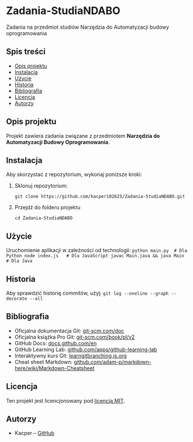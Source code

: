 # Zadania-StudiaNDABO
Zadania na przedmiot studiów Narzędzia do Automatyzacji budowy oprogramowania

## Spis treści
- [Opis projektu](#opis-projektu)
- [Instalacja](#instalacja)
- [Użycie](#użycie)
- [Historia](#historia)
- [Bibliografia](#bibliografia)
- [Licencja](#licencja)
- [Autorzy](#autorzy)

## Opis projektu
Projekt zawiera zadania związane z przedmiotem **Narzędzia do Automatyzacji Budowy Oprogramowania**.

## Instalacja
Aby skorzystać z repozytorium, wykonaj poniższe kroki:
1. Sklonuj repozytorium:
    ```
    git clone https://github.com/kacper102625/Zadania-StudiaNDABO.git
    ```
2. Przejdź do folderu projektu
    ```
    cd Zadania-StudiaNDABO
    ```
## Użycie
Uruchomienie aplikacji w zależności od technologii:
    ```
    python main.py  # Dla Python
    node index.js   # Dla JavaScript
    javac Main.java && java Main  # Dla Java
    ```
## Historia
Aby sprawdzić historię commitów, użyj:
    ```
    git log --oneline --graph --decorate --all
    ```

## Bibliografia
- Oficjalna dokumentacja Git: [git-scm.com/doc](git-scm.com/doc)
- Oficjalna książka Pro Git: [git-scm.com/book/pl/v2](git-scm.com/book/pl/v2)
- GitHub Docs: [docs.github.com/en](docs.github.com/en)
- GitHub Learning Lab: [github.com/apps/github-learning-lab](github.com/apps/github-learning-lab)
- Interaktywny kurs Git: [learngitbranching.js.org](learngitbranching.js.org)
- Cheat sheet Markdown: [github.com/adam-p/markdown-here/wiki/Markdown-Cheatsheet](github.com/adam-p/markdown-here/wiki/Markdown-Cheatsheet)

## Licencja
Ten projekt jest licencjonowany pod [licencją MIT](https://pl.wikipedia.org/wiki/Licencja_MIT).

## Autorzy
- Kacper – [GitHub](https://github.com/kacper102625)


